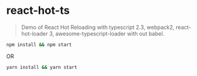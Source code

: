 # react-hot-ts

> Demo of React Hot Reloading with typescript 2.3, webpack2, react-hot-loader 3, awesome-typescript-loader 
> with out babel.

```bash
npm install && npm start
```

OR

```bash
yarn install && yarn start
```